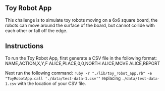 ## Toy Robot App

This challenge is to simulate toy robots moving on a 6x6 square board, the robots can move around the surface of the board, but cannot collide with each other or fall off the edge.

## Instructions

To run the Toy Robot App, first generate a CSV file in the following format:
NAME,ACTION,X,Y,F
ALICE,PLACE,0,0,NORTH
ALICE,MOVE
ALICE,REPORT

Next run the following command: `ruby -r "./lib/toy_robot_app.rb" -e "ToyRobotApp.call './data/test-data-1.csv'"` replacing `./data/test-data-1.csv` with the location of your CSV file.